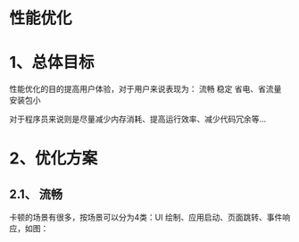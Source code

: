 性能优化
==================
# 1、总体目标
性能优化的目的提高用户体验，对于用户来说表现为：
  流畅
  稳定
  省电、省流量
  安装包小
  
  对于程序员来说则是尽量减少内存消耗、提高运行效率、减少代码冗余等...
  
# 2、优化方案
 ## 2.1、 流畅
  卡顿的场景有很多，按场景可以分为4类：UI 绘制、应用启动、页面跳转、事件响应，如图：
